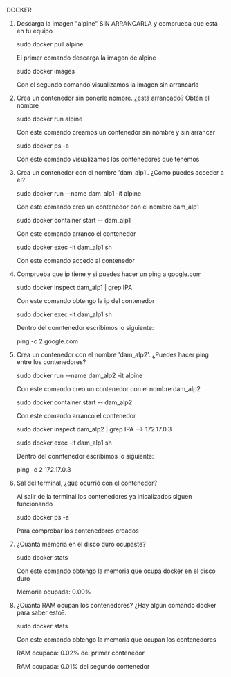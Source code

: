 DOCKER


1. Descarga la imagen "alpine" SIN ARRANCARLA y comprueba que está en tu equipo


    sudo docker pull alpine

    El primer comando descarga la imagen de alpine

    sudo docker images

    Con el segundo comando visualizamos la imagen sin arrancarla


2. Crea un contenedor sin ponerle nombre. ¿está arrancado? Obtén el nombre


    sudo docker run alpine

    Con este comando creamos un contenedor sin nombre y sin arrancar 

    sudo docker ps -a

    Con este comando visualizamos los contenedores que tenemos

3. Crea un contenedor con el nombre 'dam_alp1'. ¿Como puedes acceder a él?


    sudo docker run --name dam_alp1 -it alpine

    Con este comando creo un contenedor con el nombre dam_alp1

    sudo docker container start -- dam_alp1

    Con este comando arranco el contenedor

    sudo docker exec -it dam_alp1 sh

    Con este comando accedo al contenedor

4. Comprueba que ip tiene y si puedes hacer un ping a google.com


    sudo docker inspect dam_alp1 | grep IPA

    Con este comando obtengo la ip del contenedor

    sudo docker exec -it dam_alp1 sh

    Dentro del conntenedor escribimos lo siguiente:

    ping -c 2 google.com

5. Crea un contenedor con el nombre 'dam_alp2'. ¿Puedes hacer ping entre los contenedores?


    sudo docker run --name dam_alp2 -it alpine

    Con este comando creo un contenedor con el nombre dam_alp2

    sudo docker container start -- dam_alp2

    Con este comando arranco el contenedor

    sudo docker inspect dam_alp2 | grep IPA --> 172.17.0.3
    
    sudo docker exec -it dam_alp1 sh

    Dentro del conntenedor escribimos lo siguiente:

    ping -c 2 172.17.0.3

6. Sal del terminal, ¿que ocurrió con el contenedor?


    Al salir de la terminal los contenedores ya inicalizados siguen funcionando

    sudo docker ps -a

    Para comprobar los contenedores creados

7. ¿Cuanta memoria en el disco duro ocupaste?


    sudo docker stats

    Con este comando obtengo la memoria que ocupa docker en el disco duro

    Memoria ocupada: 0.00%


8. ¿Cuanta RAM ocupan los contenedores? ¿Hay algún comando docker para saber esto?.


    sudo docker stats

    Con este comando obtengo la memoria que ocupan los contenedores

    RAM ocupada: 0.02% del primer contenedor

    RAM ocupada: 0.01% del segundo contenedor